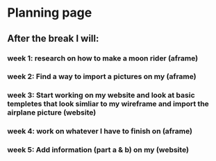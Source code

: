 # Planning page
## After the break I will:
### week 1: research on how to make a moon rider (aframe)


### week 2: Find a way to import a pictures on my (aframe)


### week 3: Start working on my website and look at basic templetes that look simliar to my wireframe and import the airplane picture                                  (website)


### week 4: work on whatever I have to finish on (aframe)


### week 5: Add information (part a & b) on my (website)